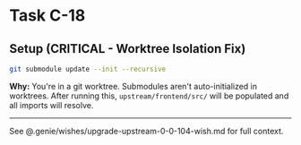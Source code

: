 # Task C-18

## Setup (CRITICAL - Worktree Isolation Fix)

```bash
git submodule update --init --recursive
```

**Why:** You're in a git worktree. Submodules aren't auto-initialized in worktrees. After running this, `upstream/frontend/src/` will be populated and all imports will resolve.

---

See @.genie/wishes/upgrade-upstream-0-0-104-wish.md for full context.

